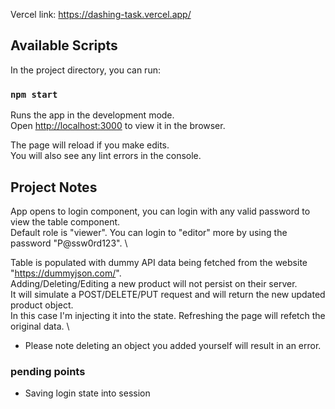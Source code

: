 Vercel link: https://dashing-task.vercel.app/

## Available Scripts

In the project directory, you can run:

### `npm start`

Runs the app in the development mode.\
Open [http://localhost:3000](http://localhost:3000) to view it in the browser.

The page will reload if you make edits.\
You will also see any lint errors in the console.

## Project Notes

App opens to login component, you can login with any valid password to view the table component. \
Default role is "viewer". You can login to "editor" more by using the password "P@ssw0rd123". \

Table is populated with dummy API data being fetched from the website "https://dummyjson.com/". \
Adding/Deleting/Editing a new product will not persist on their server. \
It will simulate a POST/DELETE/PUT request and will return the new updated product object. \
In this case I'm injecting it into the state. Refreshing the page will refetch the original data. \

- Please note deleting an object you added yourself will result in an error.

### pending points

- Saving login state into session

